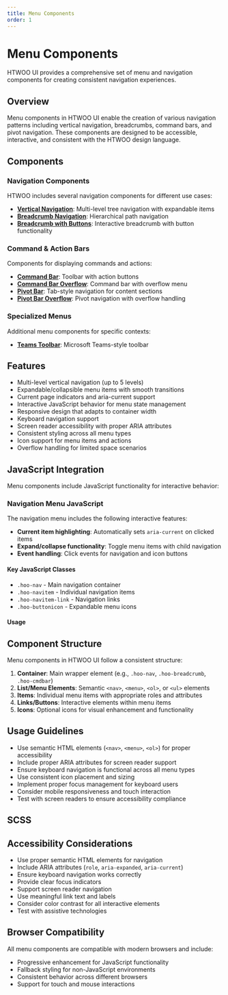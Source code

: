 ```yaml
---
title: Menu Components
order: 1
---
```


# Menu Components

HTWOO UI provides a comprehensive set of menu and navigation components for creating consistent navigation experiences.

## Overview

Menu components in HTWOO UI enable the creation of various navigation patterns including vertical navigation, breadcrumbs, command bars, and pivot navigation. These components are designed to be accessible, interactive, and consistent with the HTWOO design language.

## Components

### Navigation Components

HTWOO includes several navigation components for different use cases:

- **[Vertical Navigation](./nav.html)**: Multi-level tree navigation with expandable items
- **[Breadcrumb Navigation](./breadcrumb.html)**: Hierarchical path navigation
- **[Breadcrumb with Buttons](./breadcrumb-buttons.html)**: Interactive breadcrumb with button functionality

### Command & Action Bars

Components for displaying commands and actions:

- **[Command Bar](./cmdbar.html)**: Toolbar with action buttons
- **[Command Bar Overflow](./cmdbar-overflow.html)**: Command bar with overflow menu
- **[Pivot Bar](./pivotbar.html)**: Tab-style navigation for content sections
- **[Pivot Bar Overflow](./pivotbar-overflow.html)**: Pivot navigation with overflow handling

### Specialized Menus

Additional menu components for specific contexts:

- **[Teams Toolbar](./teams-toolbar.html)**: Microsoft Teams-style toolbar

## Features

- Multi-level vertical navigation (up to 5 levels)
- Expandable/collapsible menu items with smooth transitions
- Current page indicators and aria-current support
- Interactive JavaScript behavior for menu state management
- Responsive design that adapts to container width
- Keyboard navigation support
- Screen reader accessibility with proper ARIA attributes
- Consistent styling across all menu types
- Icon support for menu items and actions
- Overflow handling for limited space scenarios

## JavaScript Integration

Menu components include JavaScript functionality for interactive behavior:

### Navigation Menu JavaScript

The navigation menu includes the following interactive features:

- **Current item highlighting**: Automatically sets `aria-current` on clicked items
- **Expand/collapse functionality**: Toggle menu items with child navigation
- **Event handling**: Click events for navigation and icon buttons

#### Key JavaScript Classes

- `.hoo-nav` - Main navigation container
- `.hoo-navitem` - Individual navigation items
- `.hoo-navitem-link` - Navigation links
- `.hoo-buttonicon` - Expandable menu icons

#### Usage

## Component Structure

Menu components in HTWOO UI follow a consistent structure:

1. **Container**: Main wrapper element (e.g., `.hoo-nav`, `.hoo-breadcrumb`, `.hoo-cmdbar`)
2. **List/Menu Elements**: Semantic `<nav>`, `<menu>`, `<ol>`, or `<ul>` elements
3. **Items**: Individual menu items with appropriate roles and attributes
4. **Links/Buttons**: Interactive elements within menu items
5. **Icons**: Optional icons for visual enhancement and functionality

## Usage Guidelines

- Use semantic HTML elements (`<nav>`, `<menu>`, `<ol>`) for proper accessibility
- Include proper ARIA attributes for screen reader support
- Ensure keyboard navigation is functional across all menu types
- Use consistent icon placement and sizing
- Implement proper focus management for keyboard users
- Consider mobile responsiveness and touch interaction
- Test with screen readers to ensure accessibility compliance

## SCSS

## Accessibility Considerations

- Use proper semantic HTML elements for navigation
- Include ARIA attributes (`role`, `aria-expanded`, `aria-current`)
- Ensure keyboard navigation works correctly
- Provide clear focus indicators
- Support screen reader navigation
- Use meaningful link text and labels
- Consider color contrast for all interactive elements
- Test with assistive technologies

## Browser Compatibility

All menu components are compatible with modern browsers and include:

- Progressive enhancement for JavaScript functionality
- Fallback styling for non-JavaScript environments
- Consistent behavior across different browsers
- Support for touch and mouse interactions
